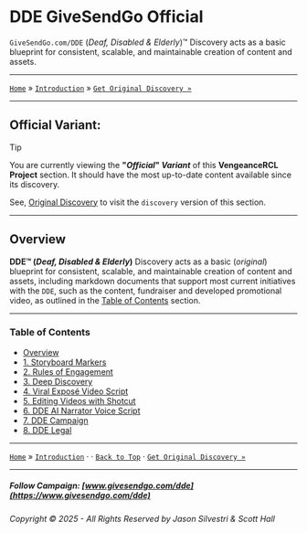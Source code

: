 ﻿# DDE GiveSendGo Official

`GiveSendGo.com/DDE` (_Deaf, Disabled & Elderly_)™ Discovery acts as a basic blueprint for consistent, scalable, and maintainable creation of content and assets.

---

[`Home`](../../README.md) » [`Introduction`](./README.md) » [`Get Original Discovery »`](../../Discovery/README.md)

---

## **Official Variant:**

> [!TIP]
> You are currently viewing the **"_Official_" _Variant_** of this **VengeanceRCL Project** section.  It should have the most up-to-date content available since its discovery.
>
> See, [Original Discovery](../../Discovery/EditingVideoswithShotcut.md) to visit the `discovery` version of this section.

---

## **Overview**


**DDE™ (_Deaf, Disabled & Elderly_)** Discovery acts as a basic (_original_) blueprint for consistent, scalable, and maintainable creation of content and assets, including markdown documents that support most current initiatives with the `DDE`, such as the content, fundraiser and developed promotional video, as outlined in the [Table of Contents](#table-of-contents) section.

---

### Table of Contents

- [Overview](#overview)
- [1. Storyboard Markers](../../Discovery/StoryboardMarkers.md)
- [2. Rules of Engagement](../../Discovery/RulesofEngagement.md)
- [3. Deep Discovery](../../Discovery/DeepDiscovery.md)
- [4. Viral Exposé Video Script](../../Discovery/ViralExposeVideoScript.md)
- [5. Editing Videos with Shotcut](../../Discovery/EditingVideoswithShotcut.md)
- [6. DDE AI Narrator Voice Script](../../Discovery/DdeGiveSendGoAiVoices.md)
- [7. DDE Campaign](../../Discovery/DdeGiveSendGoCampaignSync.md)
- [8. DDE Legal](../../Discovery/Legal/README.md)

---

[`Home`](../../README.md) » [`Introduction`](./README.md) · · [`Back to Top`](#table-of-contents) · [`Get Original Discovery »`](../../Discovery/README.md) 

---

##### Follow Campaign: [www.givesendgo.com/dde](https://www.givesendgo.com/dde)

###### Copyright © 2025 - All Rights Reserved by Jason Silvestri & Scott Hall